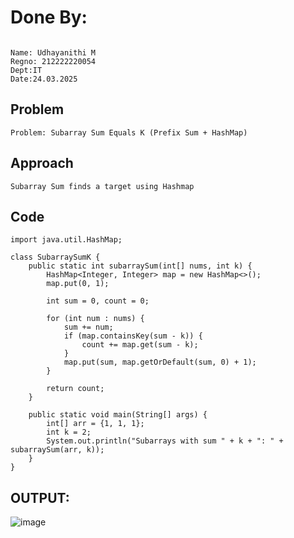 # Done By:

```

Name: Udhayanithi M
Regno: 212222220054
Dept:IT
Date:24.03.2025
```
## Problem

```
Problem: Subarray Sum Equals K (Prefix Sum + HashMap)
```

## Approach

```
Subarray Sum finds a target using Hashmap
```

## Code

```
import java.util.HashMap;

class SubarraySumK {
    public static int subarraySum(int[] nums, int k) {
        HashMap<Integer, Integer> map = new HashMap<>();
        map.put(0, 1);
        
        int sum = 0, count = 0;
        
        for (int num : nums) {
            sum += num;
            if (map.containsKey(sum - k)) {
                count += map.get(sum - k);
            }
            map.put(sum, map.getOrDefault(sum, 0) + 1);
        }
        
        return count;
    }

    public static void main(String[] args) {
        int[] arr = {1, 1, 1};
        int k = 2;
        System.out.println("Subarrays with sum " + k + ": " + subarraySum(arr, k));
    }
}
```
## OUTPUT:
![image](https://github.com/user-attachments/assets/dcf2403a-3c2d-4680-bd27-7ffd6c7f53eb)
